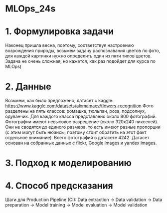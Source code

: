# MLOps_24s
# 1. Формулировка задачи
Наконец пришла весна, поэтому, соответствуя настроению возрождения природы, возьмем задачу распознавания цветов по фото, для каждой картинки нужно определить один из пяти типов цветов. Задача не очень сложная, но кажется, как раз подойдет для курса по MLOps)
# 2. Данные
Возьмем, как было предложено, датасет с kaggle: https://www.kaggle.com/datasets/alxmamaev/flowers-recognition
Фото разделены на пять классов: ромашка, тюльпан, роза, подсолнух, одуванчик.
Для каждого класса представлено около 800 фотографий. Фотографии имеют невысокое разрешение (около 320x240 пикселей). Они не сводятся до единого размера, то есть имеют разные пропорции (с этим могут быть нюансы, поэтому стоит обратить на этот факт отдельное внимание).
Всего фотографий в датасете 4242.
Датасет основан на собранных данных с flickr, Google images и yandex images.
# 3. Подход к моделированию

# 4. Способ предсказания
Шаги для Production Pipeline (CI): Data extraction -> Data validation -> Data preparation -> Model training -> Model evaluation -> Model validation
